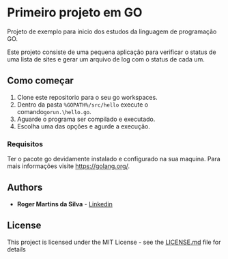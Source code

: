 # Primeiro projeto em GO

Projeto de exemplo para inicio dos estudos da linguagem de programação GO.

Este projeto consiste de uma pequena aplicação para verificar o status de uma lista de sites e gerar um arquivo de log com o status de cada um.

## Como começar

1. Clone este repositorio para o seu go workspaces.
2. Dentro da pasta ```%GOPATH%/src/hello``` execute o comando```gorun.\hello.go```.
3. Aguarde o programa ser compilado e executado.
4. Escolha uma das opções e agurde a execução.

### Requisitos

Ter o pacote go devidamente instalado e configurado na sua maquina.
Para mais informações visite <https://golang.org/>.

## Authors

* **Roger Martins da Silva** - [Linkedin](https://www.linkedin.com/in/roger8b/)

## License

This project is licensed under the MIT License - see the [LICENSE.md](LICENSE.md) file for details
